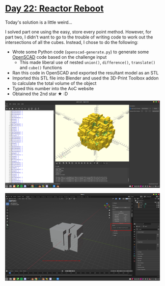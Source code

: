 # [Day 22: Reactor Reboot](https://adventofcode.com/2021/day/22)

Today's solution is a little weird...

I solved part one using the easy, store every point method. However, for part two, I didn't want to go to the trouble of writing code to work out the intersections of all the cubes. Instead, I chose to do the following:

* Wrote some Python code (`openscad-generate.py`) to generate some [OpenSCAD](http://openscad.org/) code based on the challenge input
    * This made liberal use of nested `union()`, `difference()`, `translate()` and `cube()` functions
* Ran this code in OpenSCAD and exported the resultant model as an STL
* Imported this STL file into Blender and used the 3D-Print Toolbox addon to calculate the total volume of the object
* Typed this number into the AoC website
* Obtained the 2nd star ★ :D

![openscad](openscad-part-2.png)

![blender](blender-part-2.png)